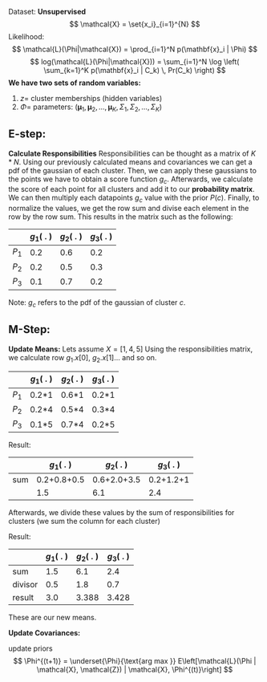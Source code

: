 Dataset: **Unsupervised**
$$
\mathcal{X} = \set{x_i}_{i=1}^{N} 
$$
Likelihood:
$$
\mathcal{L}(\Phi|\mathcal{X}) = \prod_{i=1}^N p(\mathbf{x}_i | \Phi)
$$
$$
log(\mathcal{L}(\Phi|\mathcal{X})) = \sum_{i=1}^N \log \left( \sum_{k=1}^K p(\mathbf{x}_i | C_k) \, Pr(C_k) \right)
$$
**We have two sets of random variables:**
1. $z=$ cluster memberships (hidden variables)
2. $\Phi=$ parameters: $(\boldsymbol{\mu}_1, \boldsymbol{\mu}_2, \ldots, \boldsymbol{\mu}_K, \Sigma_1, \Sigma_2, \ldots, \Sigma_K)$

## **E-step:**
**Calculate Responsibilities**
Responsibilities can be thought as a matrix of $K*N$. 
Using our previously calculated means and covariances we can get a pdf of the gaussian of each cluster. Then, we can apply these gaussians to the points we have to obtain a score function $g_c$. Afterwards, we calculate the score of each point for all clusters and add it to our **probability matrix**. We can then multiply each datapoints $g_c$ value with the prior $P(c)$. Finally, to normalize the values, we get the row sum and divise each element in the row by the row sum. This results in the matrix such as the following:

|  | $g_1( \ . \ )$ | $g_2( \ . \ )$ | $g_3( \ . \ )$ |
| ---- | ---- | ---- | ---- |
| $P_1$ | 0.2 | 0.6 | 0.2 |
| $P_2$ | 0.2 | 0.5 | 0.3 |
| $P_3$ | 0.1 | 0.7 | 0.2 |
Note: $g_c$ refers to the pdf of the gaussian of cluster $c$.
## **M-Step:** 
**Update Means:**
Lets assume $X = [1, 4, 5]$ 
Using the responsibilities matrix, we calculate row $g_1.x[0], \ g_2.x[1] ...$ and so on.

|  | $g_1( \ . \ )$ | $g_2( \ . \ )$ | $g_3( \ . \ )$ |
| ---- | ---- | ---- | ---- |
| $P_1$ | 0.2*1 | 0.6*1 | 0.2*1 |
| $P_2$ | 0.2*4 | 0.5*4 | 0.3*4 |
| $P_3$ | 0.1*5 | 0.7*4 | 0.2*5 |
Result:

|  | $g_1( \ . \ )$ | $g_2( \ . \ )$ | $g_3( \ . \ )$ |
| ---- | ---- | ---- | ---- |
| sum | 0.2+0.8+0.5 | 0.6+2.0+3.5 | 0.2+1.2+1 |
|  | 1.5 | 6.1 | 2.4 |
Afterwards, we divide these values by the sum of responsibilities for clusters (we sum the column for each cluster)

Result:

|  | $g_1( \ . \ )$ | $g_2( \ . \ )$ | $g_3( \ . \ )$ |
| ---- | ---- | ---- | ---- |
| sum | 1.5 | 6.1 | 2.4 |
| divisor | 0.5 | 1.8 | 0.7 |
| result | 3.0 | 3.388 | 3.428 |

These are our new means.

**Update Covariances:**

update priors
$$
\Phi^{(t+1)} = \underset{\Phi}{\text{arg max }} E\left[\mathcal{L}(\Phi | \mathcal{X}, \mathcal{Z}) | \mathcal{X}, \Phi^{(t)}\right]
$$


